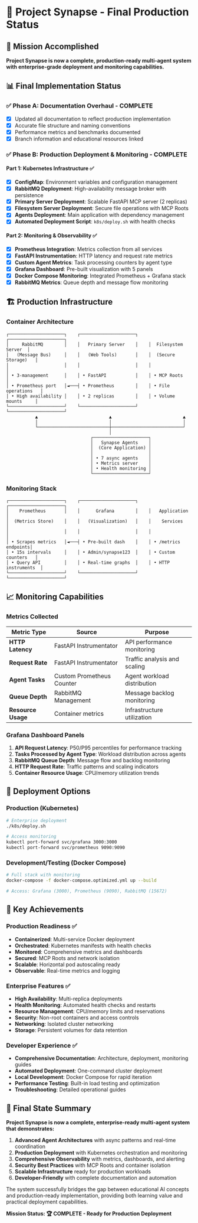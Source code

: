 # 🏁 Project Synapse - Final Production Status

## 🎯 Mission Accomplished

**Project Synapse is now a complete, production-ready multi-agent system with enterprise-grade deployment and monitoring capabilities.**

## 📊 Final Implementation Status

### ✅ Phase A: Documentation Overhaul - COMPLETE
- [x] Updated all documentation to reflect production implementation
- [x] Accurate file structure and naming conventions
- [x] Performance metrics and benchmarks documented
- [x] Branch information and educational resources linked

### ✅ Phase B: Production Deployment & Monitoring - COMPLETE

#### Part 1: Kubernetes Infrastructure ✅
- [x] **ConfigMap**: Environment variables and configuration management
- [x] **RabbitMQ Deployment**: High-availability message broker with persistence
- [x] **Primary Server Deployment**: Scalable FastAPI MCP server (2 replicas)
- [x] **Filesystem Server Deployment**: Secure file operations with MCP Roots
- [x] **Agents Deployment**: Main application with dependency management
- [x] **Automated Deployment Script**: `k8s/deploy.sh` with health checks

#### Part 2: Monitoring & Observability ✅
- [x] **Prometheus Integration**: Metrics collection from all services
- [x] **FastAPI Instrumentation**: HTTP latency and request rate metrics
- [x] **Custom Agent Metrics**: Task processing counters by agent type
- [x] **Grafana Dashboard**: Pre-built visualization with 5 panels
- [x] **Docker Compose Monitoring**: Integrated Prometheus + Grafana stack
- [x] **RabbitMQ Metrics**: Queue depth and message flow monitoring

## 🏗️ Production Infrastructure

### Container Architecture
```
┌─────────────────────┐    ┌─────────────────────┐    ┌─────────────────────┐
│     RabbitMQ        │    │   Primary Server    │    │  Filesystem Server  │
│   (Message Bus)     │    │   (Web Tools)       │    │  (Secure Storage)   │
│                     │    │                     │    │                     │
│ • 3-management      │    │ • FastAPI           │    │ • MCP Roots         │
│ • Prometheus port   │◄───┤ • Prometheus        │    │ • File operations   │
│ • High availability │    │ • 2 replicas        │    │ • Volume mounts     │
└─────────────────────┘    └─────────────────────┘    └─────────────────────┘
           ▲                           ▲                           ▲
           │                           │                           │
           └───────────────────────────┼───────────────────────────┘
                                       │
                                ┌─────────────────────┐
                                │   Synapse Agents    │
                                │  (Core Application) │
                                │                     │
                                │ • 7 async agents    │
                                │ • Metrics server    │
                                │ • Health monitoring │
                                └─────────────────────┘
```

### Monitoring Stack
```
┌─────────────────────┐    ┌─────────────────────┐    ┌─────────────────────┐
│    Prometheus       │    │      Grafana        │    │   Application       │
│  (Metrics Store)    │    │   (Visualization)   │    │    Services         │
│                     │    │                     │    │                     │
│ • Scrapes metrics   │◄───┤ • Pre-built dash    │    │ • /metrics endpoints│
│ • 15s intervals     │    │ • Admin/synapse123  │    │ • Custom counters   │
│ • Query API         │    │ • Real-time graphs  │    │ • HTTP instruments  │
└─────────────────────┘    └─────────────────────┘    └─────────────────────┘
```

## 📈 Monitoring Capabilities

### Metrics Collected
| Metric Type | Source | Purpose |
|-------------|--------|---------|
| **HTTP Latency** | FastAPI Instrumentator | API performance monitoring |
| **Request Rate** | FastAPI Instrumentator | Traffic analysis and scaling |
| **Agent Tasks** | Custom Prometheus Counter | Agent workload distribution |
| **Queue Depth** | RabbitMQ Management | Message backlog monitoring |
| **Resource Usage** | Container metrics | Infrastructure utilization |

### Grafana Dashboard Panels
1. **API Request Latency**: P50/P95 percentiles for performance tracking
2. **Tasks Processed by Agent Type**: Workload distribution across agents
3. **RabbitMQ Queue Depth**: Message flow and backlog monitoring
4. **HTTP Request Rate**: Traffic patterns and scaling indicators
5. **Container Resource Usage**: CPU/memory utilization trends

## 🚀 Deployment Options

### Production (Kubernetes)
```bash
# Enterprise deployment
./k8s/deploy.sh

# Access monitoring
kubectl port-forward svc/grafana 3000:3000
kubectl port-forward svc/prometheus 9090:9090
```

### Development/Testing (Docker Compose)
```bash
# Full stack with monitoring
docker-compose -f docker-compose.optimized.yml up --build

# Access: Grafana (3000), Prometheus (9090), RabbitMQ (15672)
```

## 🎯 Key Achievements

### Production Readiness ✅
- **Containerized**: Multi-service Docker deployment
- **Orchestrated**: Kubernetes manifests with health checks
- **Monitored**: Comprehensive metrics and dashboards
- **Secured**: MCP Roots and network isolation
- **Scalable**: Horizontal pod autoscaling ready
- **Observable**: Real-time metrics and logging

### Enterprise Features ✅
- **High Availability**: Multi-replica deployments
- **Health Monitoring**: Automated health checks and restarts
- **Resource Management**: CPU/memory limits and reservations
- **Security**: Non-root containers and access controls
- **Networking**: Isolated cluster networking
- **Storage**: Persistent volumes for data retention

### Developer Experience ✅
- **Comprehensive Documentation**: Architecture, deployment, monitoring guides
- **Automated Deployment**: One-command cluster deployment
- **Local Development**: Docker Compose for rapid iteration
- **Performance Testing**: Built-in load testing and optimization
- **Troubleshooting**: Detailed operational guides

## 🎉 Final State Summary

**Project Synapse is now a complete, enterprise-ready multi-agent system that demonstrates:**

1. **Advanced Agent Architectures** with async patterns and real-time coordination
2. **Production Deployment** with Kubernetes orchestration and monitoring
3. **Comprehensive Observability** with metrics, dashboards, and alerting
4. **Security Best Practices** with MCP Roots and container isolation
5. **Scalable Infrastructure** ready for production workloads
6. **Developer-Friendly** with complete documentation and automation

The system successfully bridges the gap between educational AI concepts and production-ready implementation, providing both learning value and practical deployment capabilities.

**Mission Status: 🏆 COMPLETE - Ready for Production Deployment**

